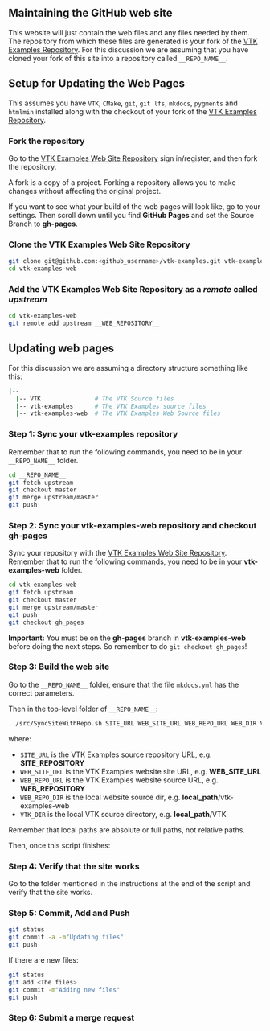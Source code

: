 ## Maintaining the GitHub web site

This website will just contain the web files and any files needed by them. The repository from which these files are generated is your fork of the [VTK Examples Repository](__SITE_REPOSITORY__). For this discussion we are assuming that you have cloned your fork of this site into a repository called `__REPO_NAME__`.

## Setup for Updating the Web Pages

This assumes you have `VTK`, `CMake`, `git`, `git lfs`, `mkdocs`, `pygments` and `htmlmin` installed along with the checkout of your fork of the [VTK Examples Repository](__SITE_REPOSITORY__).

### Fork the repository

Go to the [VTK Examples Web Site Repository](__WEB_REPOSITORY__) sign in/register, and then fork the repository.

A fork is a copy of a project. Forking a repository allows you to make changes without affecting the original project.

If you want to see what your build of the web pages will look like, go to your settings. Then scroll down until you find **GitHub Pages** and set the Source Branch to **gh-pages**.

### Clone the VTK Examples Web Site Repository

``` bash
git clone git@github.com:<github_username>/vtk-examples.git vtk-examples-web
cd vtk-examples-web
```

### Add the VTK Examples Web Site Repository as a *remote* called *upstream*

``` bash
cd vtk-examples-web
git remote add upstream __WEB_REPOSITORY__
```

## Updating web pages

For this discussion we are assuming a directory structure something like this:

``` bash
|--
  |-- VTK               # The VTK Source files
  |-- vtk-examples      # The VTK Examples source files
  |-- vtk-examples-web  # The VTK Examples Web Source files

```

### Step 1: Sync your **vtk-examples** repository

Remember that to run the following commands, you need to be in your `__REPO_NAME__` folder.

``` bash
cd __REPO_NAME__
git fetch upstream
git checkout master
git merge upstream/master
git push
```

### Step 2: Sync your **vtk-examples-web** repository and checkout **gh-pages**

Sync your repository with the [VTK Examples Web Site Repository](__WEB_REPOSITORY__). Remember that to run the following commands, you need to be in your **vtk-examples-web** folder.

``` bash
cd vtk-examples-web
git fetch upstream
git checkout master
git merge upstream/master
git push
git checkout gh_pages
```

**Important:** You must be on the **gh-pages** branch in **vtk-examples-web** before doing the next steps. So remember to do `git checkout gh_pages`!

### Step 3: Build the web site

Go to the `__REPO_NAME__` folder, ensure that the file `mkdocs.yml` has the correct parameters.

Then in the top-level folder of `__REPO_NAME__`:

``` bash
../src/SyncSiteWithRepo.sh SITE_URL WEB_SITE_URL WEB_REPO_URL WEB_DIR VTK_SOURCE_DIR
```

where:

- `SITE_URL` is the VTK Examples source repository URL, e.g. __SITE_REPOSITORY__
- `WEB_SITE_URL` is the VTK Examples website site URL, e.g. __WEB_SITE_URL__
- `WEB_REPO_URL` is the VTK Examples website source URL, e.g. __WEB_REPOSITORY__
- `WEB_REPO_DIR` is the local website source dir, e.g. **local_path**/vtk-examples-web
- `VTK_DIR` is the local VTK source directory, e.g. **local_path**/VTK

Remember that local paths are absolute or full paths, not relative paths.

Then, once this script finishes:

### Step 4: Verify that the site works

Go to the folder mentioned in the instructions at the end of the script and verify that the site works.

### Step 5: Commit, Add and Push

``` bash
git status
git commit -a -m"Updating files"
git push
```

If there are new files:

``` bash
git status
git add <The files>
git commit -m"Adding new files"
git push
```

### Step 6: Submit a merge request
